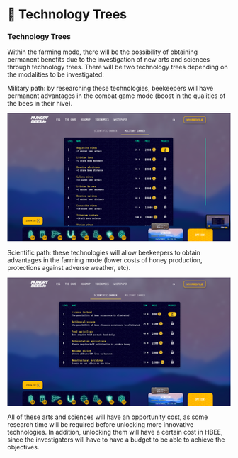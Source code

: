 # 🧪 Technology Trees

### Technology Trees

Within the farming mode, there will be the possibility of obtaining permanent benefits due to the investigation of new arts and sciences through technology trees. There will be two technology trees depending on the modalities to be investigated:

Military path: by researching these technologies, beekeepers will have permanent advantages in the combat game mode (boost in the qualities of the bees in their hive).

![](<../../../.gitbook/assets/Captura de pantalla 2022-04-19 a las 17.59.32.png>)

Scientific path: these technologies will allow beekeepers to obtain advantages in the farming mode (lower costs of honey production, protections against adverse weather, etc).

![](<../../../.gitbook/assets/Captura de pantalla 2022-04-19 a las 17.59.27.png>)

All of these arts and sciences will have an opportunity cost, as some research time will be required before unlocking more innovative technologies. In addition, unlocking them will have a certain cost in HBEE, since the investigators will have to have a budget to be able to achieve the objectives.
